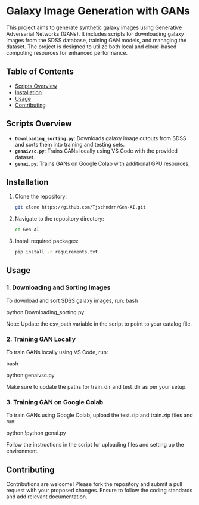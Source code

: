 # Galaxy Image Generation with GANs

This project aims to generate synthetic galaxy images using Generative Adversarial Networks (GANs). It includes scripts for downloading galaxy images from the SDSS database, training GAN models, and managing the dataset. The project is designed to utilize both local and cloud-based computing resources for enhanced performance.

## Table of Contents
- [Scripts Overview](#scripts-overview)
- [Installation](#installation)
- [Usage](#usage)
- [Contributing](#contributing)

## Scripts Overview

- **`Downloading_sorting.py`**: Downloads galaxy image cutouts from SDSS and sorts them into training and testing sets.
- **`genaivsc.py`**: Trains GANs locally using VS Code with the provided dataset.
- **`genai.py`**: Trains GANs on Google Colab with additional GPU resources.

## Installation

1. Clone the repository:
    ```bash
    git clone https://github.com/Tjschndrn/Gen-AI.git
    ```

2. Navigate to the repository directory:
    ```bash
    cd Gen-AI
    ```

3. Install required packages:
    ```bash
    pip install -r requirements.txt
    ```

## Usage

### 1. Downloading and Sorting Images

To download and sort SDSS galaxy images, run:
bash

python Downloading_sorting.py

Note: Update the csv_path variable in the script to point to your catalog file.

### 2. Training GAN Locally
To train GANs locally using VS Code, run:

bash

python genaivsc.py

Make sure to update the paths for train_dir and test_dir as per your setup.

### 3. Training GAN on Google Colab
To train GANs using Google Colab, upload the test.zip and train.zip files and run:

python
!python genai.py

Follow the instructions in the script for uploading files and setting up the environment.

## Contributing
Contributions are welcome! Please fork the repository and submit a pull request with your proposed changes. Ensure to follow the coding standards and add relevant documentation.
